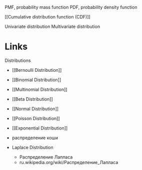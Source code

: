 
PMF, probability mass function
PDF, probability density function

[[Cumulative distribution function (CDF)]]


Univariate distribution
Multivariate distribution

# Links

Distributions
- [[Bernoulli Distribution]]
- [[Binomial Distribution]]
- [[Multinomial Distribution]]
- [[Beta Distribution]]
- [[Normal Distribution]]
- [[Poisson Distribution]]
- [[Exponential Distribution]]


- распределение коши
- Laplace Distribution
	- Распределение Лапласа
	- ru.wikipedia.org/wiki/Распределение_Лапласа